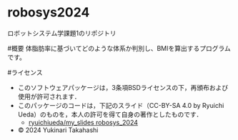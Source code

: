 # robosys2024
ロボットシステム学課題1のリポジトリ

#概要
体脂肪率に基づいてどのような体系か判別し、BMIを算出するプログラムです。



#ライセンス
- このソフトウェアパッケージは，3条項BSDライセンスの下，再頒布および使用が許可されます．
- このパッケージのコードは，下記のスライド（CC-BY-SA 4.0 by Ryuichi Ueda）のものを，本人の許可を得て自身の著作としたものです．
    - [ryuichiueda/my_slides robosys_2024](https://github.com/ryuichiueda/my_slides/tree/master/robosys_2024)
- © 2024 Yukinari Takahashi

